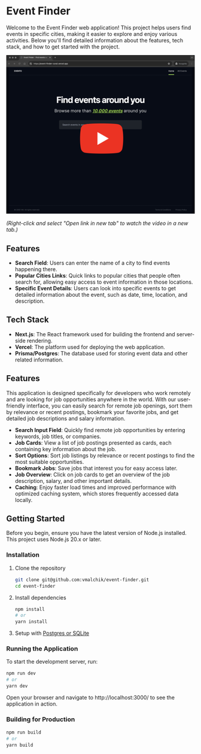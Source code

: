 # Event Finder

Welcome to the Event Finder web application! This project helps users find events in specific cities, making it easier to explore and enjoy various activities. Below you'll find detailed information about the features, tech stack, and how to get started with the project.

[![Watch the video](app_preview.png)](https://youtu.be/6GHVFSZg3rM)

_(Right-click and select "Open link in new tab" to watch the video in a new tab.)_

## Features

- **Search Field**: Users can enter the name of a city to find events happening there.
- **Popular Cities Links**: Quick links to popular cities that people often search for, allowing easy access to event information in those locations.
- **Specific Event Details**: Users can look into specific events to get detailed information about the event, such as date, time, location, and description.

## Tech Stack

- **Next.js**: The React framework used for building the frontend and server-side rendering.
- **Vercel**: The platform used for deploying the web application.
- **Prisma/Postgres**: The database used for storing event data and other related information.

## Features

This application is designed specifically for developers who work remotely and are looking for job opportunities anywhere in the world. With our user-friendly interface, you can easily search for remote job openings, sort them by relevance or recent postings, bookmark your favorite jobs, and get detailed job descriptions and salary information.

- **Search Input Field**: Quickly find remote job opportunities by entering keywords, job titles, or companies.
- **Job Cards**: View a list of job postings presented as cards, each containing key information about the job.
- **Sort Options**: Sort job listings by relevance or recent postings to find the most suitable opportunities.
- **Bookmark Jobs**: Save jobs that interest you for easy access later.
- **Job Overview**: Click on job cards to get an overview of the job description, salary, and other important details.
- **Caching**: Enjoy faster load times and improved performance with optimized caching system, which stores frequently accessed data locally.

## Getting Started

Before you begin, ensure you have the latest version of Node.js installed. This project uses Node.js 20.x or later.

### Installation

1. Clone the repository

   ```sh
   git clone git@github.com:vmalchik/event-finder.git
   cd event-finder
   ```

2. Install dependencies

   ```sh
   npm install
   # or
   yarn install
   ```

3. Setup with [Postgres or SQLite](./docs/db.md)

### Running the Application

To start the development server, run:

```sh
npm run dev
# or
yarn dev
```

Open your browser and navigate to http://localhost:3000/ to see the application in action.

### Building for Production

```sh
npm run build
# or
yarn build
```
